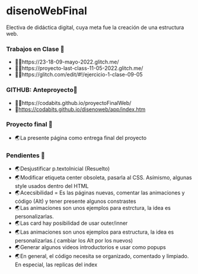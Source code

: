 # disenoWebFinal
Electiva de didáctica digital, cuya meta fue la creación de una estructura web.


### Trabajos en Clase 🚀

- 🤹‍♀️https://23-18-09-mayo-2022.glitch.me/
- 🤹‍♀️https://proyecto-last-class-11-05-2022.glitch.me/
- 🤹‍♀️https://glitch.com/edit/#!/ejercicio-1-clase-09-05


### GITHUB: Anteproyecto🚀
- 🤹‍♀️https://codabits.github.io/proyectoFinalWeb/ 
- 🤹‍https://codabits.github.io/disenoweb/app/index.htm


### Proyecto final 🚀
- 🌏La presente página como entrega final del proyecto 

### Pendientes 🚀
- 🌏Desjustificar p.textoInicial (Resuelto)
- 🌏Modificar etiqueta center obsoleta, pasarla al CSS. Asímismo, algunas style usados dentro del HTML
- 🌏Acecsibilidad = Es las páginas nuevas, comentar las animaciones y código (Alt) y tener presente algunos constrastes
- 🌏Las animaciones son unos ejemplos para estrctura, la idea es personalizarlas.
- 🌏Las card hay posibilidad de usar outer/inner 
- 🌏Las animaciones son unos ejemplos para estructura, la idea es personalizarlas.( cambiar los Alt por los nuevos)
- 🌏Generar algunos videos introductorios e usar como popups
- 🌏En general, el código necesita se organizado, comentado y limpiado. En especial, las replicas del index







